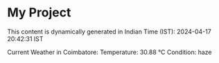 # My Project

This content is dynamically generated in Indian Time (IST): 2024-04-17 20:42:31 IST


Current Weather in Coimbatore:
Temperature: 30.88 °C
Condition: haze
